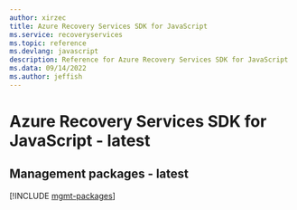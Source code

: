 ```yaml
---
author: xirzec
title: Azure Recovery Services SDK for JavaScript
ms.service: recoveryservices
ms.topic: reference
ms.devlang: javascript
description: Reference for Azure Recovery Services SDK for JavaScript
ms.data: 09/14/2022
ms.author: jeffish
---
```

# Azure Recovery Services SDK for JavaScript - latest

## Management packages - latest
[!INCLUDE [mgmt-packages](recovery-services-mgmt-index.md)]